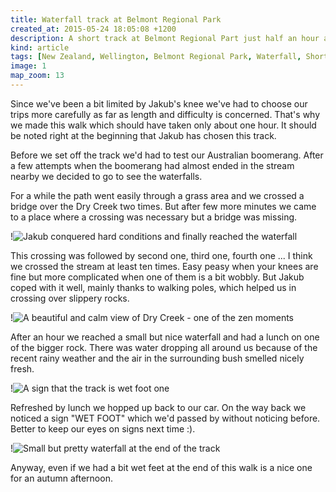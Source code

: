 ```yaml
---
title: Waterfall track at Belmont Regional Park
created_at: 2015-05-24 18:05:08 +1200
description: A short track at Belmont Regional Part just half an hour away from Wellington to a nice waterfall is a great idea for a sunny autumn afternoon.
kind: article
tags: [New Zealand, Wellington, Belmont Regional Park, Waterfall, Short Track]
image: 1
map_zoom: 13
---
```


Since we've been a bit limited by Jakub's knee we've had to choose our trips more carefully as far as length and difficulty is concerned. That's why we made this walk which should have taken only about one hour. It should be noted right at the beginning that Jakub has chosen this track.

Before we set off the track we'd had to test our Australian boomerang. After a few attempts when the boomerang had almost ended in the stream nearby we decided to go to see the waterfalls.

For a while the path went easily through a grass area and we crossed a bridge over the Dry Creek two times. But after few more minutes we came to a place where a crossing was necessary but a bridge was missing.

!![Jakub conquered hard conditions and finally reached the waterfall](3)

This crossing was followed by second one, third one, fourth one ... I think we crossed the stream at least ten times. Easy peasy when your knees are fine but more complicated when one of them is a bit wobbly. But Jakub coped with it well, mainly thanks to walking poles, which helped us in crossing over slippery rocks.

!![A beautiful and calm view of Dry Creek - one of the zen moments](4)

After an hour we reached a small but nice waterfall and had a lunch on one of the bigger rock. There was water dropping all around us because of the recent rainy weather and the air in the surrounding bush smelled nicely fresh.

!![A sign that the track is wet foot one](2)

Refreshed by lunch we hopped up back to our car. On the way back we noticed a sign "WET FOOT" which we'd passed by without noticing before. Better to keep our eyes on signs next time :).

!![Small but pretty waterfall at the end of the track](5)

Anyway, even if we had a bit wet feet at the end of this walk is a nice one for an autumn afternoon.
